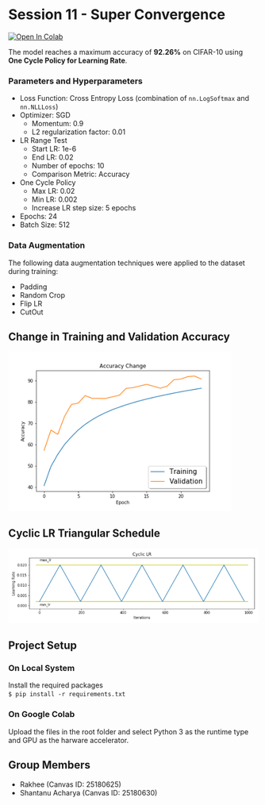 # Session 11 - Super Convergence

[![Open In Colab](https://colab.research.google.com/assets/colab-badge.svg)](https://colab.research.google.com/drive/1lPQdBm6-O0b02by9pO-ns5nsEIG3G7tL)

The model reaches a maximum accuracy of **92.26%** on CIFAR-10 using **One Cycle Policy for Learning Rate**.

### Parameters and Hyperparameters

- Loss Function: Cross Entropy Loss (combination of `nn.LogSoftmax` and `nn.NLLLoss`)
- Optimizer: SGD
  - Momentum: 0.9
  - L2 regularization factor: 0.01
- LR Range Test
  - Start LR: 1e-6
  - End LR: 0.02
  - Number of epochs: 10
  - Comparison Metric: Accuracy
- One Cycle Policy
  - Max LR: 0.02
  - Min LR: 0.002
  - Increase LR step size: 5 epochs
- Epochs: 24
- Batch Size: 512

### Data Augmentation

The following data augmentation techniques were applied to the dataset during training:

- Padding
- Random Crop
- Flip LR
- CutOut

## Change in Training and Validation Accuracy

<img src="images/accuracy_change.png" width="450px">

## Cyclic LR Triangular Schedule

<img src="images/clr_plot.png">

## Project Setup

### On Local System

Install the required packages  
 `$ pip install -r requirements.txt`

### On Google Colab

Upload the files in the root folder and select Python 3 as the runtime type and GPU as the harware accelerator.

## Group Members

- Rakhee (Canvas ID: 25180625)
- Shantanu Acharya (Canvas ID: 25180630)
